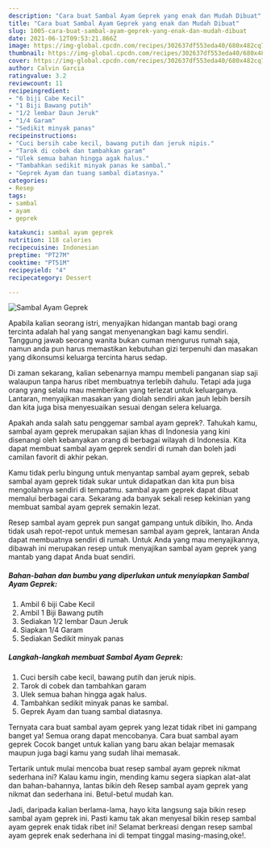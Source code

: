 ```yaml
---
description: "Cara buat Sambal Ayam Geprek yang enak dan Mudah Dibuat"
title: "Cara buat Sambal Ayam Geprek yang enak dan Mudah Dibuat"
slug: 1005-cara-buat-sambal-ayam-geprek-yang-enak-dan-mudah-dibuat
date: 2021-06-12T09:53:21.866Z
image: https://img-global.cpcdn.com/recipes/302637df553eda40/680x482cq70/sambal-ayam-geprek-foto-resep-utama.jpg
thumbnail: https://img-global.cpcdn.com/recipes/302637df553eda40/680x482cq70/sambal-ayam-geprek-foto-resep-utama.jpg
cover: https://img-global.cpcdn.com/recipes/302637df553eda40/680x482cq70/sambal-ayam-geprek-foto-resep-utama.jpg
author: Calvin Garcia
ratingvalue: 3.2
reviewcount: 11
recipeingredient:
- "6 biji Cabe Kecil"
- "1 Biji Bawang putih"
- "1/2 lembar Daun Jeruk"
- "1/4 Garam"
- "Sedikit minyak panas"
recipeinstructions:
- "Cuci bersih cabe kecil, bawang putih dan jeruk nipis."
- "Tarok di cobek dan tambahkan garam"
- "Ulek semua bahan hingga agak halus."
- "Tambahkan sedikit minyak panas ke sambal."
- "Geprek Ayam dan tuang sambal diatasnya."
categories:
- Resep
tags:
- sambal
- ayam
- geprek

katakunci: sambal ayam geprek 
nutrition: 118 calories
recipecuisine: Indonesian
preptime: "PT27M"
cooktime: "PT51M"
recipeyield: "4"
recipecategory: Dessert

---
```



![Sambal Ayam Geprek](https://img-global.cpcdn.com/recipes/302637df553eda40/680x482cq70/sambal-ayam-geprek-foto-resep-utama.jpg)

Apabila kalian seorang istri, menyajikan hidangan mantab bagi orang tercinta adalah hal yang sangat menyenangkan bagi kamu sendiri. Tanggung jawab seorang  wanita bukan cuman mengurus rumah saja, namun anda pun harus memastikan kebutuhan gizi terpenuhi dan masakan yang dikonsumsi keluarga tercinta harus sedap.

Di zaman  sekarang, kalian sebenarnya mampu membeli panganan siap saji walaupun tanpa harus ribet membuatnya terlebih dahulu. Tetapi ada juga orang yang selalu mau memberikan yang terlezat untuk keluarganya. Lantaran, menyajikan masakan yang diolah sendiri akan jauh lebih bersih dan kita juga bisa menyesuaikan sesuai dengan selera keluarga. 



Apakah anda salah satu penggemar sambal ayam geprek?. Tahukah kamu, sambal ayam geprek merupakan sajian khas di Indonesia yang kini disenangi oleh kebanyakan orang di berbagai wilayah di Indonesia. Kita dapat membuat sambal ayam geprek sendiri di rumah dan boleh jadi camilan favorit di akhir pekan.

Kamu tidak perlu bingung untuk menyantap sambal ayam geprek, sebab sambal ayam geprek tidak sukar untuk didapatkan dan kita pun bisa mengolahnya sendiri di tempatmu. sambal ayam geprek dapat dibuat memalui berbagai cara. Sekarang ada banyak sekali resep kekinian yang membuat sambal ayam geprek semakin lezat.

Resep sambal ayam geprek pun sangat gampang untuk dibikin, lho. Anda tidak usah repot-repot untuk memesan sambal ayam geprek, lantaran Anda dapat membuatnya sendiri di rumah. Untuk Anda yang mau menyajikannya, dibawah ini merupakan resep untuk menyajikan sambal ayam geprek yang mantab yang dapat Anda buat sendiri.

<!--inarticleads1-->

##### Bahan-bahan dan bumbu yang diperlukan untuk menyiapkan Sambal Ayam Geprek:

1. Ambil 6 biji Cabe Kecil
1. Ambil 1 Biji Bawang putih
1. Sediakan 1/2 lembar Daun Jeruk
1. Siapkan 1/4 Garam
1. Sediakan Sedikit minyak panas




<!--inarticleads2-->

##### Langkah-langkah membuat Sambal Ayam Geprek:

1. Cuci bersih cabe kecil, bawang putih dan jeruk nipis.
1. Tarok di cobek dan tambahkan garam
1. Ulek semua bahan hingga agak halus.
1. Tambahkan sedikit minyak panas ke sambal.
1. Geprek Ayam dan tuang sambal diatasnya.




Ternyata cara buat sambal ayam geprek yang lezat tidak ribet ini gampang banget ya! Semua orang dapat mencobanya. Cara buat sambal ayam geprek Cocok banget untuk kalian yang baru akan belajar memasak maupun juga bagi kamu yang sudah lihai memasak.

Tertarik untuk mulai mencoba buat resep sambal ayam geprek nikmat sederhana ini? Kalau kamu ingin, mending kamu segera siapkan alat-alat dan bahan-bahannya, lantas bikin deh Resep sambal ayam geprek yang nikmat dan sederhana ini. Betul-betul mudah kan. 

Jadi, daripada kalian berlama-lama, hayo kita langsung saja bikin resep sambal ayam geprek ini. Pasti kamu tak akan menyesal bikin resep sambal ayam geprek enak tidak ribet ini! Selamat berkreasi dengan resep sambal ayam geprek enak sederhana ini di tempat tinggal masing-masing,oke!.

